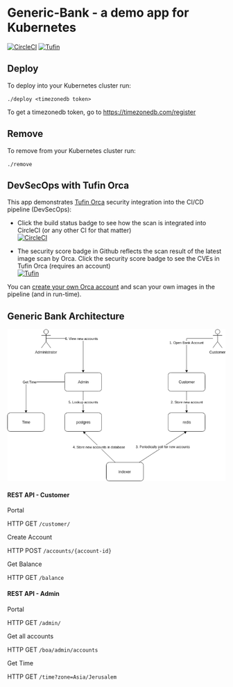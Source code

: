 # Generic-Bank - a demo app for Kubernetes
[![CircleCI](https://circleci.com/gh/Tufin/generic-bank.svg?style=shield&circle-token=dadfdb30201b7acdcfe4c91a2670536bd937c188)](https://circleci.com/gh/Tufin/generic-bank)
[![Tufin](https://orca.tufin.io/api/generic-bank/retail/badges/security-score?image=tufinim/generic-bank:cia-latest&token=e553be1e-dfa5-43a5-8807-efd91685c0df)](https://orca.tufin.io/ui/#/generic-bank/retail/grid/scans?image=tufinim%2Fgeneric-bank)

## Deploy

To deploy into your Kubernetes cluster run:
```
./deploy <timezonedb token>
```
To get a timezonedb token, go to https://timezonedb.com/register

## Remove
To remove from your Kubernetes cluster run:
```
./remove
```

## DevSecOps with Tufin Orca
This app demonstrates [Tufin Orca](https://www.tufin.com/tryorca) security integration into the CI/CD pipeline (DevSecOps):
- Click the build status badge to see how the scan is integrated into CircleCI (or any other CI for that matter)  
[![CircleCI](https://circleci.com/gh/Tufin/generic-bank.svg?style=shield&circle-token=dadfdb30201b7acdcfe4c91a2670536bd937c188)](https://circleci.com/gh/Tufin/generic-bank)

- The security score badge in Github reflects the scan result of the latest image scan by Orca. Click the security score badge to see the CVEs in Tufin Orca (requires an account)  
[![Tufin](https://orca.tufin.io/api/generic-bank/retail/badges/security-score?image=tufinim/generic-bank:cia-latest&token=7795db57-9633-4dc6-acb4-8acf118104c9)](https://orca.tufin.io/ui/#/generic-bank/retail/grid/scans?image=tufinim%2Fgeneric-bank)

You can [create your own Orca account](https://www.tufin.com/tryorca) and scan your own images in the pipeline (and in run-time).

## Generic Bank Architecture

![Generic Bank Diagram](https://github.com/Tufin/generic-bank/blob/master/Generic%20Bank%20Diagram.png)


#### REST API - Customer
Portal

HTTP GET `/customer/`

Create Account

HTTP POST `/accounts/{account-id}`

Get Balance

HTTP GET `/balance`

#### REST API - Admin
Portal

HTTP GET `/admin/`

Get all accounts

HTTP GET `/boa/admin/accounts` 

Get Time

HTTP GET `/time?zone=Asia/Jerusalem`

